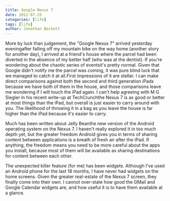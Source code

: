 ```yaml
---
title: Google Nexus 7
date: 2012-07-25
categories: [life]
tags: [life]
author: Jonathan Beckett
---
```


More by luck than judgement, the "Google Nexus 7" arrived yesterday eveningafter falling off my mountain bike on the way home (another story for another day), I arrived at a friend's house where the parcel had been diverted in the absence of my better half (who was at the dentist). If you're wondering about the chaotic series of eventsit's pretty normal. Given that Google didn't notify me the parcel was coming, it was pure blind luck that we managed to catch it at all.First impressions of it are stellar. I can make direct comparisons against both the second and third generation iPads because we have both of them in the house, and those comparisons leave me wondering if I will touch the iPad again. I can't help agreeing with M G Siegler in his recent write-up at TechCrunchthe Nexus 7 is as good or better at most things than the iPad, but overall is just easier to carry around with you. The likelihood of throwing it in a bag as you leave the house is far higher than the iPad because it's easier to carry.

Much has been written about Jelly Beanthe new version of the Android operating system on the Nexus 7. I haven't really explored it in too much depth yet, but the greater freedom Android gives you in terms of sharing content between applications is a breath of fresh air after the iPad. If anything, the freedom means you need to be more careful about the apps you install, because most of them will be available as sharing destinations for content between each other.

The unexpected killer feature (for me) has been widgets. Although I've used an Android phone for the last 18 months, I have never had widgets on the home screens. Given the greater real-estate of the Nexus 7 screen, they finally come into their own. I cannot over-state how good the GMail and Google Calendar widgets are, and how useful it is to have them available at a glance.